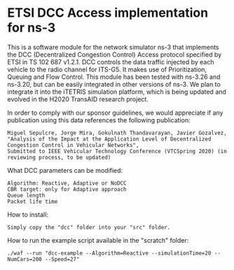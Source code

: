 # ETSI DCC Access implementation for ns-3

This is a software module for the network simulator ns-3 that implements the DCC (Decentralized Congestion Control) Access protocol specified by ETSI in TS 102 687 v1.2.1. DCC controls the data traffic injected by each vehicle to the radio channel for ITS-G5. It makes use of Prioritization, Queuing and Flow Control. This module has been tested with ns-3.26 and ns-3.20, but can be easily integrated in other versions of ns-3. We plan to integrate it into the iTETRIS simulation platform, which is being updated and evolved in the H2020 TransAID research project.

In order to comply with our sponsor guidelines, we would appreciate if any publication using this data references the following publication:

    Miguel Sepulcre, Jorge Mira, Gokulnath Thandavarayan, Javier Gozalvez,
    "Analysis of the Impact at the Application Level of Decentralized Congestion Control in Vehicular Networks", 
    Submitted to IEEE Vehicular Technology Conference (VTCSpring 2020) (in reviewing process, to be updated)

What DCC parameters can be modified:

    Algorithm: Reactive, Adaptive or NoDCC
    CBR target: only for Adaptive approach
    Queue length
    Packet life time

How to install:

    Simply copy the "dcc" folder into your "src" folder.
    
How to run the example script available in the "scratch" folder:
    
    ./waf --run "dcc-example --Algorithm=Reactive --simulationTime=20 --NumCars=200 --Speed=27"
